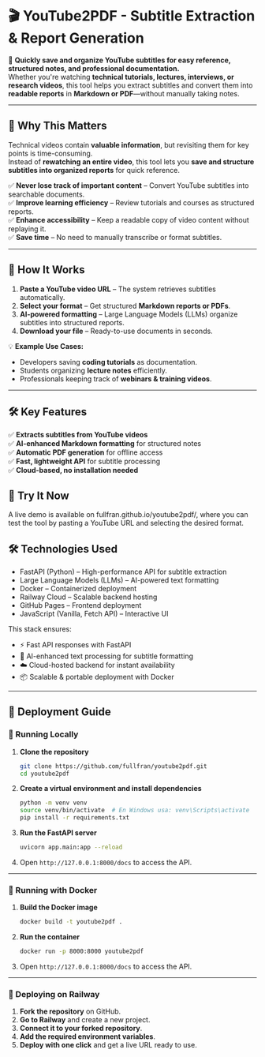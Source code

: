 # 🎬 YouTube2PDF - Subtitle Extraction & Report Generation  

🚀 **Quickly save and organize YouTube subtitles for easy reference, structured notes, and professional documentation.**  
Whether you're watching **technical tutorials, lectures, interviews, or research videos**, this tool helps you extract subtitles and convert them into **readable reports** in **Markdown or PDF**—without manually taking notes.  

---

## 🌟 Why This Matters  

Technical videos contain **valuable information**, but revisiting them for key points is time-consuming.  
Instead of **rewatching an entire video**, this tool lets you **save and structure subtitles into organized reports** for quick reference.  

✅ **Never lose track of important content** – Convert YouTube subtitles into searchable documents.  
✅ **Improve learning efficiency** – Review tutorials and courses as structured reports.  
✅ **Enhance accessibility** – Keep a readable copy of video content without replaying it.  
✅ **Save time** – No need to manually transcribe or format subtitles.  

---

## 🎯 How It Works  

1. **Paste a YouTube video URL** – The system retrieves subtitles automatically.  
2. **Select your format** – Get structured **Markdown reports or PDFs**.  
3. **AI-powered formatting** – Large Language Models (LLMs) organize subtitles into structured reports.  
4. **Download your file** – Ready-to-use documents in seconds.  

💡 **Example Use Cases:**  
- Developers saving **coding tutorials** as documentation.  
- Students organizing **lecture notes** efficiently.  
- Professionals keeping track of **webinars & training videos**.  

---

## 🛠️ Key Features  

✅ **Extracts subtitles from YouTube videos**  
✅ **AI-enhanced Markdown formatting** for structured notes  
✅ **Automatic PDF generation** for offline access  
✅ **Fast, lightweight API** for subtitle processing  
✅ **Cloud-based, no installation needed**  


## 📌 Try It Now  

A live demo is available on fullfran.github.io/youtube2pdf/, where you can test the tool by pasting a YouTube URL and selecting the desired format.  

## 🛠️ Technologies Used
- FastAPI (Python) – High-performance API for subtitle extraction
- Large Language Models (LLMs) – AI-powered text formatting
- Docker – Containerized deployment
- Railway Cloud – Scalable backend hosting
- GitHub Pages – Frontend deployment
- JavaScript (Vanilla, Fetch API) – Interactive UI

This stack ensures:

- ⚡ Fast API responses with FastAPI
- 🤖 AI-enhanced text processing for subtitle formatting
- ☁️ Cloud-hosted backend for instant availability
- 📦 Scalable & portable deployment with Docker


---

## 🚀 Deployment Guide  

### 🔧 Running Locally  
1. **Clone the repository**  
   ```bash
   git clone https://github.com/fullfran/youtube2pdf.git
   cd youtube2pdf
   ```

2. **Create a virtual environment and install dependencies**  
   ```bash
   python -m venv venv
   source venv/bin/activate  # En Windows usa: venv\Scripts\activate
   pip install -r requirements.txt
   ```

3. **Run the FastAPI server**  
   ```bash
   uvicorn app.main:app --reload
   ```

4. Open `http://127.0.0.1:8000/docs` to access the API.  

---

### 🐳 Running with Docker  
1. **Build the Docker image**  
   ```bash
   docker build -t youtube2pdf .
   ```

2. **Run the container**  
   ```bash
   docker run -p 8000:8000 youtube2pdf
   ```

3. Open `http://127.0.0.1:8000/docs` to access the API.  


---

### 🚄 Deploying on Railway  
1. **Fork the repository** on GitHub.  
2. **Go to Railway** and create a new project.  
3. **Connect it to your forked repository**.  
4. **Add the required environment variables**.  
5. **Deploy with one click** and get a live URL ready to use.  





